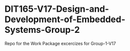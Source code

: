 # DIT165-V17-Design-and-Development-of-Embedded-Systems-Group-2
Repo for the Work Package excercizes for Group-1-V17
